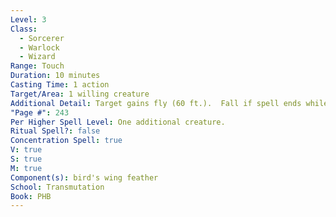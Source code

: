 ```yaml
---
Level: 3
Class:
  - Sorcerer
  - Warlock
  - Wizard
Range: Touch
Duration: 10 minutes
Casting Time: 1 action
Target/Area: 1 willing creature
Additional Detail: Target gains fly (60 ft.).  Fall if spell ends while in air.
"Page #": 243
Per Higher Spell Level: One additional creature.
Ritual Spell?: false
Concentration Spell: true
V: true
S: true
M: true
Component(s): bird's wing feather
School: Transmutation
Book: PHB
---
```

